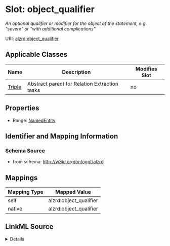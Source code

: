 

# Slot: object_qualifier


_An optional qualifier or modifier for the object of the statement, e.g. "severe" or "with additional complications"_



URI: [alzrd:object_qualifier](http://w3id.org/ontogpt/alzrdobject_qualifier)



<!-- no inheritance hierarchy -->





## Applicable Classes

| Name | Description | Modifies Slot |
| --- | --- | --- |
| [Triple](Triple.md) | Abstract parent for Relation Extraction tasks |  no  |







## Properties

* Range: [NamedEntity](NamedEntity.md)





## Identifier and Mapping Information







### Schema Source


* from schema: http://w3id.org/ontogpt/alzrd




## Mappings

| Mapping Type | Mapped Value |
| ---  | ---  |
| self | alzrd:object_qualifier |
| native | alzrd:object_qualifier |




## LinkML Source

<details>
```yaml
name: object_qualifier
description: An optional qualifier or modifier for the object of the statement, e.g.
  "severe" or "with additional complications"
from_schema: http://w3id.org/ontogpt/alzrd
rank: 1000
alias: object_qualifier
owner: Triple
domain_of:
- Triple
range: NamedEntity

```
</details>